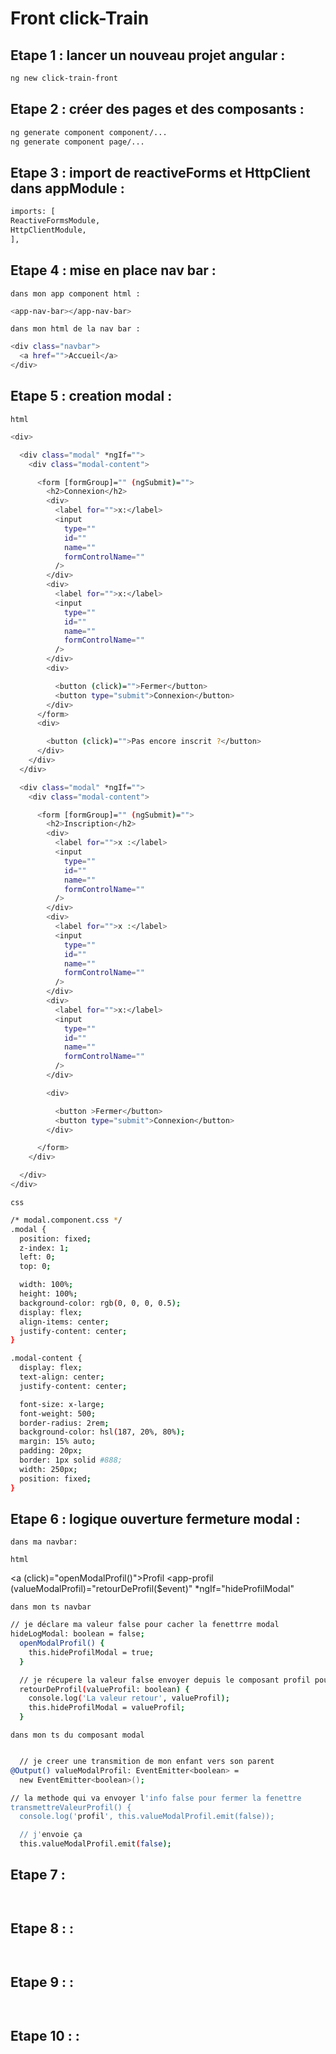 # Front click-Train

## Etape 1 : lancer un nouveau projet angular :

```bash
ng new click-train-front
```

## Etape 2 : créer des pages et des composants :

```bash
ng generate component component/...
ng generate component page/...
```

## Etape 3 : import de reactiveForms et HttpClient dans appModule :

```bash
imports: [
ReactiveFormsModule,
HttpClientModule,
],
```

## Etape 4 : mise en place nav bar :

```
dans mon app component html :
```

```bash
<app-nav-bar></app-nav-bar>
```

```
dans mon html de la nav bar :
```

```bash
<div class="navbar">
  <a href="">Accueil</a>
</div>
```

## Etape 5 : creation modal :

```
html
```

```bash
<div>

  <div class="modal" *ngIf="">
    <div class="modal-content">

      <form [formGroup]="" (ngSubmit)="">
        <h2>Connexion</h2>
        <div>
          <label for="">x:</label>
          <input
            type=""
            id=""
            name=""
            formControlName=""
          />
        </div>
        <div>
          <label for="">x:</label>
          <input
            type=""
            id=""
            name=""
            formControlName=""
          />
        </div>
        <div>

          <button (click)="">Fermer</button>
          <button type="submit">Connexion</button>
        </div>
      </form>
      <div>

        <button (click)="">Pas encore inscrit ?</button>
      </div>
    </div>
  </div>

  <div class="modal" *ngIf="">
    <div class="modal-content">

      <form [formGroup]="" (ngSubmit)="">
        <h2>Inscription</h2>
        <div>
          <label for="">x :</label>
          <input
            type=""
            id=""
            name=""
            formControlName=""
          />
        </div>
        <div>
          <label for="">x :</label>
          <input
            type=""
            id=""
            name=""
            formControlName=""
          />
        </div>
        <div>
          <label for="">x:</label>
          <input
            type=""
            id=""
            name=""
            formControlName=""
          />
        </div>

        <div>

          <button >Fermer</button>
          <button type="submit">Connexion</button>
        </div>

      </form>
    </div>

  </div>
</div>
```

```
css
```

```bash
/* modal.component.css */
.modal {
  position: fixed;
  z-index: 1;
  left: 0;
  top: 0;

  width: 100%;
  height: 100%;
  background-color: rgb(0, 0, 0, 0.5);
  display: flex;
  align-items: center;
  justify-content: center;
}

.modal-content {
  display: flex;
  text-align: center;
  justify-content: center;

  font-size: x-large;
  font-weight: 500;
  border-radius: 2rem;
  background-color: hsl(187, 20%, 80%);
  margin: 15% auto;
  padding: 20px;
  border: 1px solid #888;
  width: 250px;
  position: fixed;
}
```

## Etape 6 : logique ouverture fermeture modal :

```
dans ma navbar:
```

```
html
```

<a (click)="openModalProfil()">Profil</a>
<app-profil
(valueModalProfil)="retourDeProfil($event)"
\*ngIf="hideProfilModal"

> </app-profil>

```
dans mon ts navbar
```

```bash
// je déclare ma valeur false pour cacher la fenettrre modal
hideLogModal: boolean = false;
  openModalProfil() {
    this.hideProfilModal = true;
  }

  // je récupere la valeur false envoyer depuis le composant profil pour fermer la fenetre
  retourDeProfil(valueProfil: boolean) {
    console.log('La valeur retour', valueProfil);
    this.hideProfilModal = valueProfil;
  }

```

```
dans mon ts du composant modal
```

```bash

  // je creer une transmition de mon enfant vers son parent
@Output() valueModalProfil: EventEmitter<boolean> =
  new EventEmitter<boolean>();

// la methode qui va envoyer l'info false pour fermer la fenettre
transmettreValeurProfil() {
  console.log('profil', this.valueModalProfil.emit(false));

  // j'envoie ça
  this.valueModalProfil.emit(false);
```

## Etape 7 :

```

```

```

```

## Etape 8 : :

```

```

```

```

## Etape 9 : :

```

```

```

```

## Etape 10 : :

```

```

```

```

